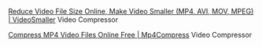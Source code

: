 
[Reduce Video File Size Online, Make Video Smaller (MP4, AVI, MOV, MPEG) | VideoSmaller](https://www.videosmaller.com/)
Video Compressor

[Compress MP4 Video Files Online Free | Mp4Compress](https://www.mp4compress.com/)
Video Compressor
